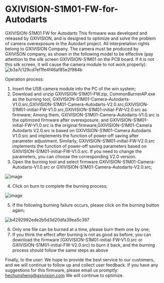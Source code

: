 # GXIVISION-S1M01-FW-for-Autodarts
GXIVISION-S1M01 FW for Autodarts
This firmware was developed and released by GXIVISION, and is designed to optimize and solve the problem of camera overexposure in the Autodart project. All interpretation rights belong to GXIVISION Company.
The camera must be produced by GXIVISON company, as shown in the following model to be effective (pay attention to the silk screen GXIVISION-S1M01 on the PCB board. If it is not this silk screen, it will cause the camera module to not work properly):
![b3a7c129cd7ef1fe4f46af85e2f984b](https://github.com/Mike-chunsheng/GXIVISION-S1M01-FW-for-Autodarts/assets/169350690/7b0bf191-5d65-47ff-bdaf-a2691c8af5a6)

Operation process:
1. Insert the USB camera module into the PC of the win system;
2. Download and unzip GXIVISION-S1M01-FW.zip, CommonBurnerAP.exe as the burning tool, GXIVISION-S1M01-Camera-Autodarts-V1.0.src,GXIVISION-S1M01-Camera-Autodarts-V2.0.src,GXIVISION-S1M01-initial-FW-V1.0.src,GXIVISION-S1M01-initial-FW-V2.0.src as firmware; Among them, GXIVISION-S1M01-Camera-Autodarts-V1.0.src is the optimized firmware after overexposure, and GXIVISION-S1M01-initial-FW-V1.0.src is the original firmware,GXIVISION-S1M01-Camera Autodarts V2.0.src is based on GXIVISION-S1M01-Camera Autodarts V1.0.src and implements the function of power-off saving after parameter adjustment. Similarly, GXIVISION-S1M01-initial-FW-V2.0.src implements the function of power-off saving parameters based on GXIVISION-S1M01-initial-FW-V1.0.src. If you need to change the parameters, you can choose the corresponding V2.0 version.
3. Open the burning tool and select firmware GXIVISION-S1M01-Camera-Autodarts-V1.0.src or GXIVISION-S1M01-Camera-Autodarts-V2.0.src;

![image](https://github.com/Mike-chunsheng/GXIVISION-S1M01-FW-for-Autodarts/assets/169350690/e475bee4-289a-42ea-af84-f76534e984dc)

4. Click on burn to complete the burning process;

![image](https://github.com/Mike-chunsheng/GXIVISION-S1M01-FW-for-Autodarts/assets/169350690/7ae2af44-fa75-484f-bdaa-adc2f45737e9)

5. If the following burning failure occurs, please click on the burning button again;

![b4292992ede2b5d3d20dfa39ea5c397](https://github.com/Mike-chunsheng/GXIVISION-S1M01-FW-for-Autodarts/assets/169350690/ce426dd8-f98b-4b57-90cf-da57c4563e4b)

6. Only one file can be burned at a time, please burn them one by one;
7. If you think the effect after burning is not as good as before, you can download the firmware (GXIVISION-S1M01-initial-FW-V1.0.src or GXIVISION-S1M01-initial-FW-V2.0.src) to burn it back, and the burning process should follow the same steps as above


Finally, to the user:
We hope to provide the best service to our customers, and we will continue to follow up and collect user feedback. If you have any suggestions for this firmware, please email us promptly: hechunsheng@gxivision.com We will continue to optimize.
